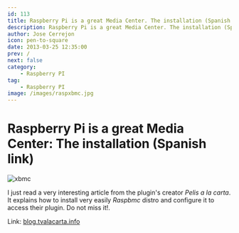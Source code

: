 ```yaml
---
id: 113
title: Raspberry Pi is a great Media Center. The installation (Spanish link)
description: Raspberry Pi is a great Media Center. The installation (Spanish link)
author: Jose Cerrejon
icon: pen-to-square
date: 2013-03-25 12:35:00
prev: /
next: false
category:
    - Raspberry PI
tag:
    - Raspberry PI
image: /images/raspxbmc.jpg
---
```


# Raspberry Pi is a great Media Center: The installation (Spanish link)

![xbmc](/images/raspxbmc.jpg)

I just read a very interesting article from the plugin's creator _Pelis a la carta_. It explains how to install very easily _Raspbmc_ distro and configure it to access their plugin. Do not miss it!.

Link: [blog.tvalacarta.info](https://blog.tvalacarta.info/2013/03/08/raspberry-pi-es-un-gran-media-center-la-instalacion/#more-7005)
